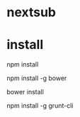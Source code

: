 nextsub
=======

install
=======
<p>npm install</p>
<p>npm install -g bower</p>
<p>bower install</p>
<p>npm install -g grunt-cli</p>
